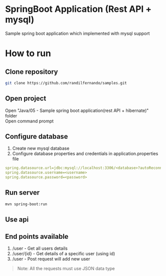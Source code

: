 # SpringBoot Application (Rest API + mysql)
Sample spring boot application which implemented with mysql support

# How to run
## Clone repository
```bash
git clone https://github.com/randilfernando/samples.git
```
## Open project
Open "Java/05 - Sample spring boot application(rest API + hibernate)" folder  
Open command prompt
## Configure database
1. Create new mysql database
2. Configure database properties and credentials in application.properties file
```yml
spring.datasource.url=jdbc:mysql://localhost:3306/<database>?autoReconnect=true&useSSL=false
spring.datasource.username=<username>
spring.datasource.password=<password>
```
## Run server
```bash
mvn spring-boot:run
```
## Use api
## End points available
1. /user - Get all users details
2. /user/{id} - Get details of a specific user (using id)
3. /user - Post request will add new user

>Note: All the requests must use JSON data type